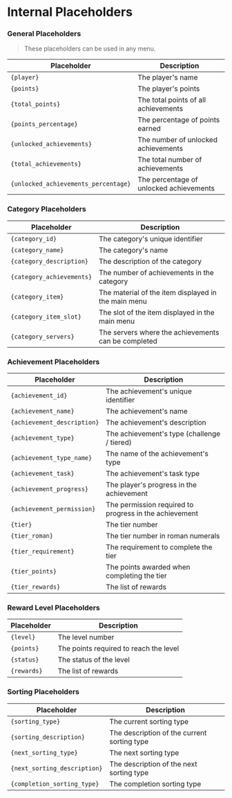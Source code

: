 # Internal Placeholders

### General Placeholders 
> These placeholders can be used in any menu.

| Placeholder                          | Description                                   |
|--------------------------------------|-----------------------------------------------|
| `{player}`                           | The player's name                             |
| `{points}`                           | The player's points                           |
| `{total_points}`                     | The total points of all achievements          |
| `{points_percentage}`                | The percentage of points earned               |
| `{unlocked_achievements}`            | The number of unlocked achievements           |
| `{total_achievements}`               | The total number of achievements              |
| `{unlocked_achievements_percentage}` | The percentage of unlocked achievements       |

### Category Placeholders

| Placeholder               | Description                                         |
|---------------------------|-----------------------------------------------------|
| `{category_id}`           | The category's unique identifier                    |
| `{category_name}`         | The category's name                                 |
| `{category_description}`  | The description of the category                     |
| `{category_achievements}` | The number of achievements in the category          |
| `{category_item}`         | The material of the item displayed in the main menu |
| `{category_item_slot}`    | The slot of the item displayed in the main menu     |
| `{category_servers}`      | The servers where the achievements can be completed |

### Achievement Placeholders

| Placeholder                 | Description                                            |
|-----------------------------|--------------------------------------------------------|
| `{achievement_id}`          | The achievement's unique identifier                    |
| `{achievement_name}`        | The achievement's name                                 |
| `{achievement_description}` | The achievement's description                          |
| `{achievement_type}`        | The achievement's type (challenge / tiered)            |
| `{achievement_type_name}`   | The name of the achievement's type                     |
| `{achievement_task}`        | The achievement's task type                            |
| `{achievement_progress}`    | The player's progress in the achievement               |
| `{achievement_permission}`  | The permission required to progress in the achievement |
| `{tier}`                    | The tier number                                        |
| `{tier_roman}`              | The tier number in roman numerals                      |
| `{tier_requirement}`        | The requirement to complete the tier                   |
| `{tier_points}`             | The points awarded when completing the tier            |
| `{tier_rewards}`            | The list of rewards                                    |

### Reward Level Placeholders

| Placeholder | Description                            |
|-------------|----------------------------------------|
| `{level}`   | The level number                       |
| `{points}`  | The points required to reach the level |
| `{status}`  | The status of the level                |
| `{rewards}` | The list of rewards                    |

### Sorting Placeholders

| Placeholder                  | Description                                 |
|------------------------------|---------------------------------------------|
| `{sorting_type}`             | The current sorting type                    |
| `{sorting_description}`      | The description of the current sorting type |
| `{next_sorting_type}`        | The next sorting type                       |
| `{next_sorting_description}` | The description of the next sorting type    |
| `{completion_sorting_type}`  | The completion sorting type                 |


